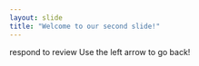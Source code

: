 ```yaml
---
layout: slide
title: "Welcome to our second slide!"
---
```

respond to review
Use the left arrow to go back!
